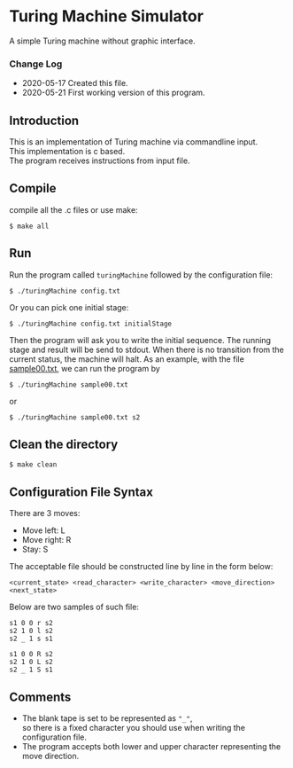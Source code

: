 # Turing Machine Simulator
 A simple Turing machine without graphic interface.
 ### Change Log
 * 2020-05-17 Created this file.
 * 2020-05-21 First working version of this program.
## Introduction
This is an implementation of Turing machine via commandline input.\
This implementation is c based.\
The program receives instructions from input file.
## Compile
compile all the .c files or use make:
~~~
$ make all
~~~
## Run
Run the program called `turingMachine` followed by the configuration file:
~~~
$ ./turingMachine config.txt
~~~
Or you can pick one initial stage:
~~~
$ ./turingMachine config.txt initialStage
~~~
Then the program will ask you to write the initial sequence.
The running stage and result will be send to stdout.
When there is no transition from the current status, the machine will halt.
As an example, with the file [sample00.txt](sample00.txt), we can run the program by
~~~
$ ./turingMachine sample00.txt
~~~
or 
~~~
$ ./turingMachine sample00.txt s2
~~~
## Clean the directory
~~~
$ make clean
~~~
## Configuration File Syntax
There are 3 moves:
* Move left: L
* Move right: R
* Stay: S

The acceptable file should be constructed line by line in the form below:
~~~
<current_state> <read_character> <write_character> <move_direction> <next_state>
~~~
Below are two samples of such file:
~~~
s1 0 0 r s2
s2 1 0 l s2
s2 _ 1 s s1
~~~
~~~
s1 0 0 R s2
s2 1 0 L s2
s2 _ 1 S s1
~~~
## Comments
* The blank tape is set to be represented as `"_"`,\
so there is a fixed character you should use when writing the configuration file.
* The program accepts both lower and upper character representing the move direction.
